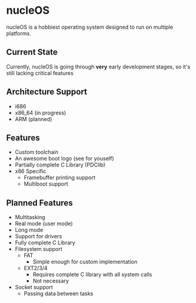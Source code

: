 # nucleOS #

nucleOS is a hobbiest operating system designed to run on multiple platforms.

## Current State ##
Currently, nucleOS is going through **very** early development stages, so it's still lacking critical features

## Architecture Support ##
* i686
* x86_64 (in progress)
* ARM (planned)

## Features ##
* Custom toolchain
* An awesome boot logo (see for youself)
* Partially complete C Library (PDClib)
* x86 Specific
  * Framebuffer printing support
  * Multiboot support

## Planned Features ##
* Multitasking
* Real mode (user mode)
* Long mode
* Support for drivers
* Fully complete C Library
* Filesystem support
  * FAT
    * Simple enough for custom implementation
  * EXT2/3/4
    * Requires complete C library with all system calls
    * Not necessary
* Socket support
  * Passing data between tasks
